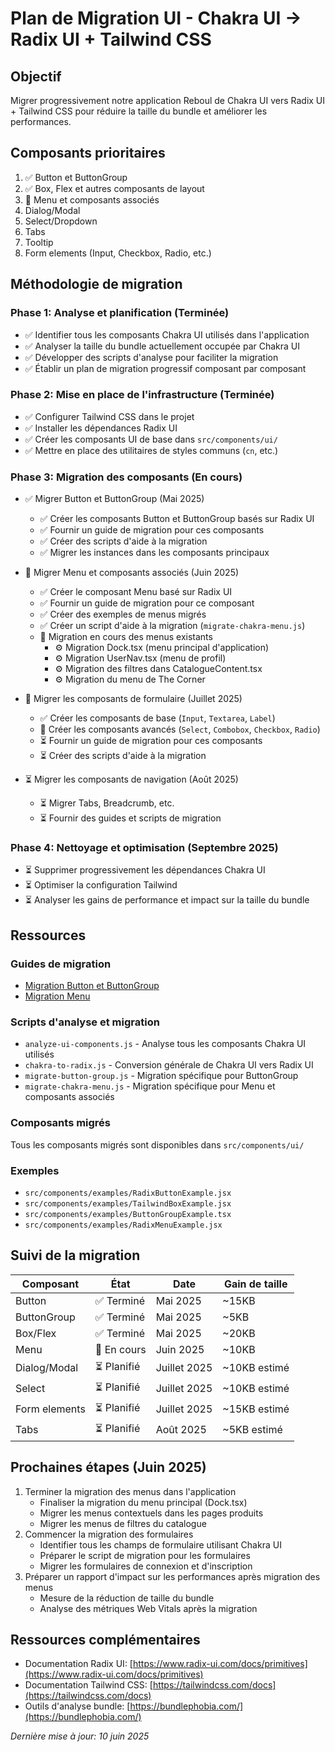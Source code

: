 # Plan de Migration UI - Chakra UI → Radix UI + Tailwind CSS

## Objectif
Migrer progressivement notre application Reboul de Chakra UI vers Radix UI + Tailwind CSS pour réduire la taille du bundle et améliorer les performances.

## Composants prioritaires
1. ✅ Button et ButtonGroup
2. ✅ Box, Flex et autres composants de layout
3. 🔄 Menu et composants associés
4. Dialog/Modal
5. Select/Dropdown
6. Tabs
7. Tooltip
8. Form elements (Input, Checkbox, Radio, etc.)

## Méthodologie de migration

### Phase 1: Analyse et planification (Terminée)
- ✅ Identifier tous les composants Chakra UI utilisés dans l'application
- ✅ Analyser la taille du bundle actuellement occupée par Chakra UI
- ✅ Développer des scripts d'analyse pour faciliter la migration
- ✅ Établir un plan de migration progressif composant par composant

### Phase 2: Mise en place de l'infrastructure (Terminée)
- ✅ Configurer Tailwind CSS dans le projet
- ✅ Installer les dépendances Radix UI
- ✅ Créer les composants UI de base dans `src/components/ui/`
- ✅ Mettre en place des utilitaires de styles communs (`cn`, etc.)

### Phase 3: Migration des composants (En cours)
- ✅ Migrer Button et ButtonGroup (Mai 2025)
  - ✅ Créer les composants Button et ButtonGroup basés sur Radix UI
  - ✅ Fournir un guide de migration pour ces composants
  - ✅ Créer des scripts d'aide à la migration
  - ✅ Migrer les instances dans les composants principaux

- 🔄 Migrer Menu et composants associés (Juin 2025)
  - ✅ Créer le composant Menu basé sur Radix UI
  - ✅ Fournir un guide de migration pour ce composant
  - ✅ Créer des exemples de menus migrés
  - ✅ Créer un script d'aide à la migration (`migrate-chakra-menu.js`)
  - 🔄 Migration en cours des menus existants
    - ⚙️ Migration Dock.tsx (menu principal d'application)
    - ⚙️ Migration UserNav.tsx (menu de profil)
    - ⚙️ Migration des filtres dans CatalogueContent.tsx
    - ⚙️ Migration du menu de The Corner

- 🔄 Migrer les composants de formulaire (Juillet 2025)
  - ✅ Créer les composants de base (`Input`, `Textarea`, `Label`)
  - 🔄 Créer les composants avancés (`Select`, `Combobox`, `Checkbox`, `Radio`)
  - ⏳ Fournir un guide de migration pour ces composants
  - ⏳ Créer des scripts d'aide à la migration

- ⏳ Migrer les composants de navigation (Août 2025)
  - ⏳ Migrer Tabs, Breadcrumb, etc.
  - ⏳ Fournir des guides et scripts de migration

### Phase 4: Nettoyage et optimisation (Septembre 2025)
- ⏳ Supprimer progressivement les dépendances Chakra UI
- ⏳ Optimiser la configuration Tailwind
- ⏳ Analyser les gains de performance et impact sur la taille du bundle

## Ressources

### Guides de migration
- [Migration Button et ButtonGroup](../performance/migration-guide.md)
- [Migration Menu](../performance/menu-migration-guide.md)

### Scripts d'analyse et migration
- `analyze-ui-components.js` - Analyse tous les composants Chakra UI utilisés
- `chakra-to-radix.js` - Conversion générale de Chakra UI vers Radix UI
- `migrate-button-group.js` - Migration spécifique pour ButtonGroup
- `migrate-chakra-menu.js` - Migration spécifique pour Menu et composants associés

### Composants migrés
Tous les composants migrés sont disponibles dans `src/components/ui/`

### Exemples
- `src/components/examples/RadixButtonExample.jsx`
- `src/components/examples/TailwindBoxExample.jsx`
- `src/components/examples/ButtonGroupExample.tsx` 
- `src/components/examples/RadixMenuExample.jsx`

## Suivi de la migration

| Composant    | État       | Date       | Gain de taille |
|--------------|------------|------------|----------------|
| Button       | ✅ Terminé | Mai 2025   | ~15KB          |
| ButtonGroup  | ✅ Terminé | Mai 2025   | ~5KB           |
| Box/Flex     | ✅ Terminé | Mai 2025   | ~20KB          |
| Menu         | 🔄 En cours| Juin 2025  | ~10KB          |
| Dialog/Modal | ⏳ Planifié | Juillet 2025 | ~10KB estimé |
| Select       | ⏳ Planifié | Juillet 2025 | ~10KB estimé |
| Form elements| ⏳ Planifié | Juillet 2025 | ~15KB estimé |
| Tabs         | ⏳ Planifié | Août 2025  | ~5KB estimé   |

## Prochaines étapes (Juin 2025)
1. Terminer la migration des menus dans l'application
   - Finaliser la migration du menu principal (Dock.tsx)
   - Migrer les menus contextuels dans les pages produits
   - Migrer les menus de filtres du catalogue
2. Commencer la migration des formulaires
   - Identifier tous les champs de formulaire utilisant Chakra UI
   - Préparer le script de migration pour les formulaires
   - Migrer les formulaires de connexion et d'inscription
3. Préparer un rapport d'impact sur les performances après migration des menus
   - Mesure de la réduction de taille du bundle
   - Analyse des métriques Web Vitals après la migration

## Ressources complémentaires
- Documentation Radix UI: [https://www.radix-ui.com/docs/primitives](https://www.radix-ui.com/docs/primitives)
- Documentation Tailwind CSS: [https://tailwindcss.com/docs](https://tailwindcss.com/docs)
- Outils d'analyse bundle: [https://bundlephobia.com/](https://bundlephobia.com/)

*Dernière mise à jour: 10 juin 2025* 